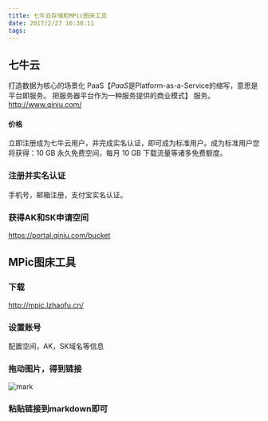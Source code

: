 ```yaml
---
title: 七牛云存储和MPic图床工具
date: 2017/2/27 16:38:11
tags:
---
```


## 七牛云

打造数据为核心的场景化 PaaS【*PaaS*是Platform-as-a-Service的缩写，意思是平台即服务。 把服务器平台作为一种服务提供的商业模式】 服务。http://www.qiniu.com/

#### 价格

立即注册成为七牛云用户，并完成实名认证，即可成为标准用户。成为标准用户您将获得：10 GB 永久免费空间，每月 10 GB 下载流量等诸多免费额度。         

### 注册并实名认证

手机号，邮箱注册，支付宝实名认证。

### 获得AK和SK申请空间

https://portal.qiniu.com/bucket

## MPic图床工具

### 下载

http://mpic.lzhaofu.cn/

### 设置账号

配置空间，AK，SK域名等信息

### 拖动图片，得到链接

![mark](http://om0x75dce.bkt.clouddn.com/blog/20170227/164706287.png)

### 粘贴链接到markdown即可

